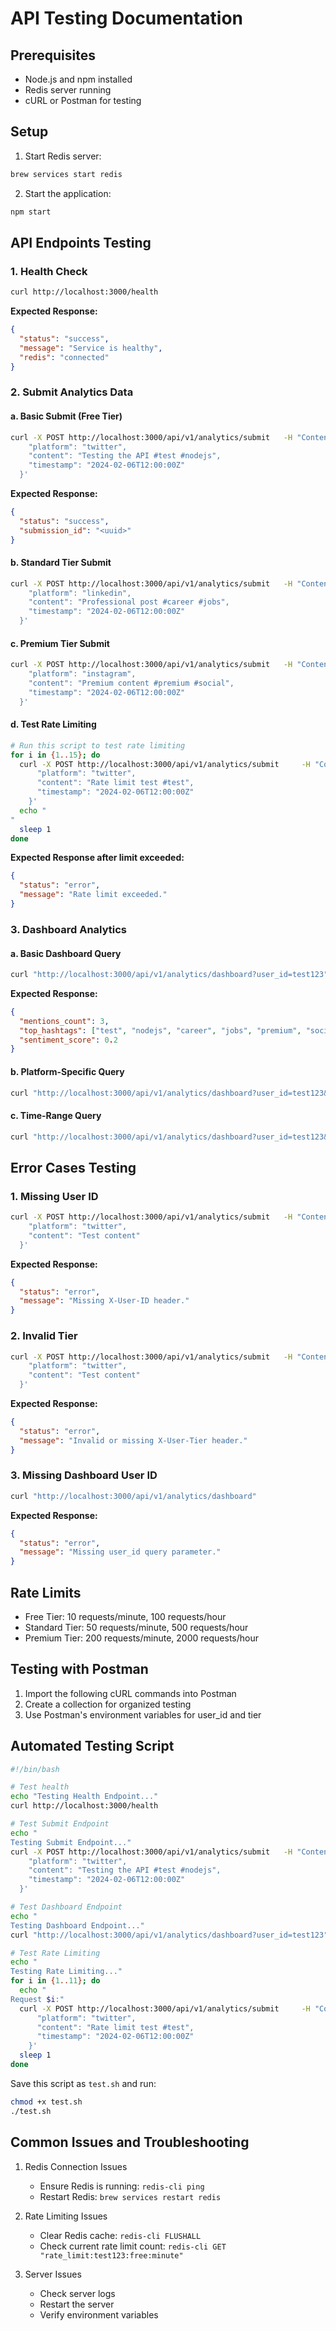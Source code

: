 
# API Testing Documentation

## Prerequisites
- Node.js and npm installed
- Redis server running
- cURL or Postman for testing

## Setup
1. Start Redis server:
```bash
brew services start redis
```

2. Start the application:
```bash
npm start
```

## API Endpoints Testing

### 1. Health Check
```bash
curl http://localhost:3000/health
```
**Expected Response:**
```json
{
  "status": "success",
  "message": "Service is healthy",
  "redis": "connected"
}
```

### 2. Submit Analytics Data

#### a. Basic Submit (Free Tier)
```bash
curl -X POST http://localhost:3000/api/v1/analytics/submit   -H "Content-Type: application/json"   -H "X-User-ID: test123"   -H "X-User-Tier: free"   -d '{
    "platform": "twitter",
    "content": "Testing the API #test #nodejs",
    "timestamp": "2024-02-06T12:00:00Z"
  }'
```
**Expected Response:**
```json
{
  "status": "success",
  "submission_id": "<uuid>"
}
```

#### b. Standard Tier Submit
```bash
curl -X POST http://localhost:3000/api/v1/analytics/submit   -H "Content-Type: application/json"   -H "X-User-ID: test123"   -H "X-User-Tier: standard"   -d '{
    "platform": "linkedin",
    "content": "Professional post #career #jobs",
    "timestamp": "2024-02-06T12:00:00Z"
  }'
```

#### c. Premium Tier Submit
```bash
curl -X POST http://localhost:3000/api/v1/analytics/submit   -H "Content-Type: application/json"   -H "X-User-ID: test123"   -H "X-User-Tier: premium"   -d '{
    "platform": "instagram",
    "content": "Premium content #premium #social",
    "timestamp": "2024-02-06T12:00:00Z"
  }'
```

#### d. Test Rate Limiting
```bash
# Run this script to test rate limiting
for i in {1..15}; do
  curl -X POST http://localhost:3000/api/v1/analytics/submit     -H "Content-Type: application/json"     -H "X-User-ID: test123"     -H "X-User-Tier: free"     -d '{
      "platform": "twitter",
      "content": "Rate limit test #test",
      "timestamp": "2024-02-06T12:00:00Z"
    }'
  echo "
"
  sleep 1
done
```
**Expected Response after limit exceeded:**
```json
{
  "status": "error",
  "message": "Rate limit exceeded."
}
```

### 3. Dashboard Analytics

#### a. Basic Dashboard Query
```bash
curl "http://localhost:3000/api/v1/analytics/dashboard?user_id=test123"
```
**Expected Response:**
```json
{
  "mentions_count": 3,
  "top_hashtags": ["test", "nodejs", "career", "jobs", "premium", "social"],
  "sentiment_score": 0.2
}
```

#### b. Platform-Specific Query
```bash
curl "http://localhost:3000/api/v1/analytics/dashboard?user_id=test123&platform=twitter"
```

#### c. Time-Range Query
```bash
curl "http://localhost:3000/api/v1/analytics/dashboard?user_id=test123&start_time=2024-02-06T00:00:00Z&end_time=2024-02-06T23:59:59Z"
```

## Error Cases Testing

### 1. Missing User ID
```bash
curl -X POST http://localhost:3000/api/v1/analytics/submit   -H "Content-Type: application/json"   -H "X-User-Tier: free"   -d '{
    "platform": "twitter",
    "content": "Test content"
  }'
```
**Expected Response:**
```json
{
  "status": "error",
  "message": "Missing X-User-ID header."
}
```

### 2. Invalid Tier
```bash
curl -X POST http://localhost:3000/api/v1/analytics/submit   -H "Content-Type: application/json"   -H "X-User-ID: test123"   -H "X-User-Tier: invalid"   -d '{
    "platform": "twitter",
    "content": "Test content"
  }'
```
**Expected Response:**
```json
{
  "status": "error",
  "message": "Invalid or missing X-User-Tier header."
}
```

### 3. Missing Dashboard User ID
```bash
curl "http://localhost:3000/api/v1/analytics/dashboard"
```
**Expected Response:**
```json
{
  "status": "error",
  "message": "Missing user_id query parameter."
}
```

## Rate Limits
- Free Tier: 10 requests/minute, 100 requests/hour
- Standard Tier: 50 requests/minute, 500 requests/hour
- Premium Tier: 200 requests/minute, 2000 requests/hour

## Testing with Postman
1. Import the following cURL commands into Postman
2. Create a collection for organized testing
3. Use Postman's environment variables for user_id and tier

## Automated Testing Script
```bash
#!/bin/bash

# Test health
echo "Testing Health Endpoint..."
curl http://localhost:3000/health

# Test Submit Endpoint
echo "
Testing Submit Endpoint..."
curl -X POST http://localhost:3000/api/v1/analytics/submit   -H "Content-Type: application/json"   -H "X-User-ID: test123"   -H "X-User-Tier: free"   -d '{
    "platform": "twitter",
    "content": "Testing the API #test #nodejs",
    "timestamp": "2024-02-06T12:00:00Z"
  }'

# Test Dashboard Endpoint
echo "
Testing Dashboard Endpoint..."
curl "http://localhost:3000/api/v1/analytics/dashboard?user_id=test123"

# Test Rate Limiting
echo "
Testing Rate Limiting..."
for i in {1..11}; do
  echo "
Request $i:"
  curl -X POST http://localhost:3000/api/v1/analytics/submit     -H "Content-Type: application/json"     -H "X-User-ID: test123"     -H "X-User-Tier: free"     -d '{
      "platform": "twitter",
      "content": "Rate limit test #test",
      "timestamp": "2024-02-06T12:00:00Z"
    }'
  sleep 1
done
```

Save this script as `test.sh` and run:
```bash
chmod +x test.sh
./test.sh
```

## Common Issues and Troubleshooting
1. Redis Connection Issues
   - Ensure Redis is running: `redis-cli ping`
   - Restart Redis: `brew services restart redis`

2. Rate Limiting Issues
   - Clear Redis cache: `redis-cli FLUSHALL`
   - Check current rate limit count: `redis-cli GET "rate_limit:test123:free:minute"`

3. Server Issues
   - Check server logs
   - Restart the server
   - Verify environment variables
